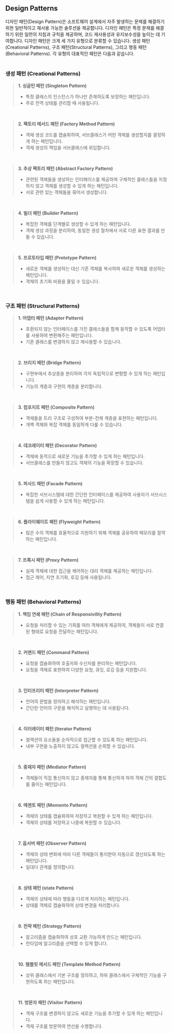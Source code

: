 ## Design Patterns
디자인 패턴(Design Pattern)은 소프트웨어 설계에서 자주 발생하는 문제를 해결하기 위한 일반적이고 재사용 가능한 솔루션을 제공합니다.
디자인 패턴은 특정 문제를 해결하기 위한 일련의 지침과 규칙을 제공하며, 코드 재사용성과 유지보수성을 높이는 데 기여합니다.
디자인 패턴은 크게 세 가지 유형으로 분류할 수 있습니다. 생성 패턴(Creational Patterns), 구조 패턴(Structural Patterns),
그리고 행동 패턴(Behavioral Patterns). 각 유형의 대표적인 패턴은 다음과 같습니다.
<br>
<br>

### 생성 패턴 (Creational Patterns)
> **1. 싱글턴 패턴 (Singleton Pattern)**
> - 특정 클래스의 인스턴스가 하나만 존재하도록 보장하는 패턴입니다.
> - 주로 전역 상태를 관리할 때 사용됩니다.
<br>
  
> **2. 팩토리 메서드 패턴 (Factory Method Pattern)**
> - 객체 생성 코드를 캡슐화하여, 서브클래스가 어떤 객체를 생성할지를 결정하게 하는 패턴입니다.
> - 객체 생성의 책임을 서브클래스에 위임합니다.
<br>

> **3. 추상 팩토리 패턴 (Abstract Factory Pattern)**
> - 관련된 객체들을 생성하는 인터페이스를 제공하여 구체적인 클래스들을 지정하지 않고 객체를 생성할 수 있게 하는 패턴입니다.
> - 서로 관련 있는 객체들을 묶어서 생성합니다.
<br>

> **4. 빌더 패턴 (Builder Pattern)**
> - 복잡한 객체를 단계별로 생성할 수 있게 하는 패턴입니다.
> - 객체 생성 과정을 분리하여, 동일한 생성 절차에서 서로 다른 표현 결과를 만들 수 있습니다.
<br>

> **5. 프로토타입 패턴 (Prototype Pattern)**
> - 새로운 객체를 생성하는 대신 기존 객체를 복사하여 새로운 객체를 생성하는 패턴입니다.
> - 객체의 초기화 비용을 줄일 수 있습니다.
<br>

### 구조 패턴 (Structural Patterns)
> **1. 어댑터 패턴 (Adapter Pattern)**
> - 호환되지 않는 인터페이스를 가진 클래스들을 함께 동작할 수 있도록 어댑터를 사용하여 변환해주는 패턴입니다.
> - 기존 클래스를 변경하지 않고 재사용할 수 있습니다.
<br>

> **2. 브리지 패턴 (Bridge Pattern)**
> - 구현부에서 추상층을 분리하여 각자 독립적으로 변형할 수 있게 하는 패턴입니다.
> - 기능의 계층과 구현의 계층을 분리합니다.
<br>

> **3. 컴포지트 패턴 (Composite Pattern)**
> - 객체들을 트리 구조로 구성하여 부분-전체 계층을 표현하는 패턴입니다.
> - 개벽 객체와 복잡 객체를 동일하게 다룰 수 있습니다.
<br>

> **4. 데코레이터 패턴 (Decorator Pattern)**
> - 객체에 동적으로 새로운 기능을 추가할 수 있게 하는 패턴입니다.
> -  서브클래스를 만들지 않고도 객체의 기능을 확장할 수 있습니다.
<br>

> **5. 퍼사드 패턴 (Facade Pattern)**
> - 복잡한 서브시스템에 대한 간단한 인터페이스를 제공하여 사용자가 서브시스템을 쉽게 사용할 수 있게 하는 패턴입니다.
<br>

> **6. 플라이웨이트 패턴 (Flyweight Pattern)**
> - 많은 수의 객체를 효율적으로 지원하기 위해 객체를 공유하여 메모리를 절약하는 패턴입니다.
<br>

> **7. 프록시 패턴 (Proxy Pattern)**
> - 실제 객체에 대한 접근을 제어하는 대리 객체를 제공하는 패턴입니다.
> - 접근 제어, 지연 초기화, 로깅 등에 사용됩니다.
<br>

### 행동 패턴 (Behavioral Patterns)
> **1. 책임 연쇄 패턴 (Chain of Responsivility Pattern)**
> - 요청을 처리할 수 있는 기회를 여러 객체에게 제공하여, 객체들이 서로 연결된 형태로 요청을 전달하는 패턴입니다.
<br>

> **2. 커맨드 패턴 (Command Pattern)**
> - 요청을 캡슐화하여 호출자와 수신자를 분리하는 패턴입니다.
> - 요청을 객체로 표현하여 다양한 요청, 큐잉, 로깅 등을 지원합니다.
<br>

> **3. 인터프리터 패턴 (Interpreter Pattern)**
> - 언어의 문법을 정의하고 해석하는 패턴입니다.
> - 간단한 언어의 구문을 해석하고 실행하는 데 사용됩니다.
<br>

> **4. 이터레이터 패턴 (Iterator Pattern)**
> - 컬렉션의 요소들을 순차적으로 접근할 수 있도록 하는 패턴입니다.
> - 내부 구현을 노출하지 않고도 컬렉션을 순회할 수 있습니다.
<br>

> **5. 중재자 패턴 (Mediator Pattern)**
> - 객체들이 직접 통신하지 않고 중재자를 통해 통신하게 하여 객체 간의 결합도를 줄이는 패턴입니다.
<br>

> **6. 메멘토 패턴 (Memento Pattern)**
> - 객체의 상태를 캡슐화하여 저장하고 복원할 수 있게 하는 패턴입니다.
> - 객체의 상태를 저장하고 나중에 복원할 수 있습니다.
<br>

> **7. 옵서버 패턴 (Observer Pattern)**
> - 객체의 상태 변화에 따라 다른 객체들이 통지받아 자동으로 갱신되도록 하는 패턴입니다.
> - 일대다 관계를 정의합니다.
<br>

> **8. 상태 패턴 (state Pattern)**
> - 객체의 상태에 따라 행동을 다르게 처리하는 패턴입니다.
> - 상태를 객체로 캡슐화하여 상태 변경을 처리합니다.
<br>

> **9. 전략 패턴 (Strategy Pattern)**
> - 알고리즘을 캡슐화하여 상호 교환 가능하게 만드는 패턴입니다.
> - 런타임에 알고리즘을 선택할 수 있게 합니다.
<br>

> **10. 템플릿 메서드 패턴 (Template Method Pattern)**
> - 상위 클래스에서 기본 구조를 정의하고, 하위 클래스에서 구체적인 기능을 구현하도록 하는 패턴입니다.
<br>

> **11. 방문자 패턴 (Visitor Pattern)**
> - 객체 구조를 변경하지 않고도 새로운 기능을 추가할 수 있게 하는 패턴입니다.
> - 객체 구조를 방문하여 연산을 수행합니다.
